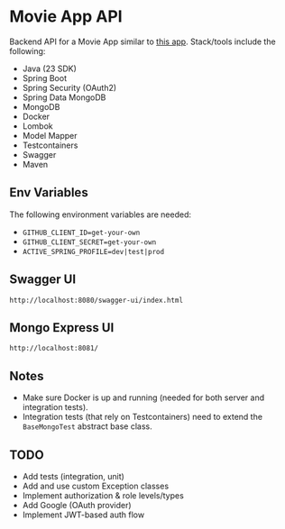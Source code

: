 # Movie App API

Backend API for a Movie App similar to [this app](https://react-movies-list.netlify.app/).
Stack/tools include the following:

- Java (23 SDK)
- Spring Boot
- Spring Security (OAuth2)
- Spring Data MongoDB
- MongoDB
- Docker
- Lombok
- Model Mapper
- Testcontainers
- Swagger
- Maven

## Env Variables

The following environment variables are needed:

- `GITHUB_CLIENT_ID=get-your-own`
- `GITHUB_CLIENT_SECRET=get-your-own`
- `ACTIVE_SPRING_PROFILE=dev|test|prod`

## Swagger UI

`http://localhost:8080/swagger-ui/index.html`

## Mongo Express UI

`http://localhost:8081/`

## Notes
- Make sure Docker is up and running (needed for both server and integration tests).
- Integration tests (that rely on Testcontainers) need to extend the `BaseMongoTest` abstract base class.

## TODO

- Add tests (integration, unit)
- Add and use custom Exception classes
- Implement authorization & role levels/types
- Add Google (OAuth provider)
- Implement JWT-based auth flow
